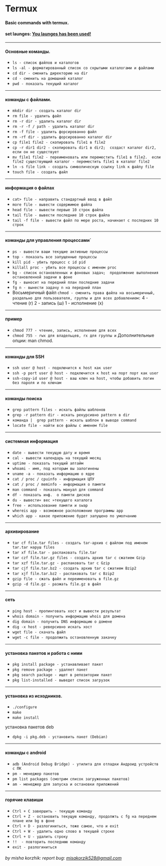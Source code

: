 # Termux
#### Basic commands with termux.
#### set launges: <a href="You launges has been used!">You launges has been used!</a>
---
 #### Основные команды.
 * `ls - список файлов и каталогов`
 * `ls -al - форматированный список со скрытыми каталогами и файлами`
 * `cd dir - сменить директорию на dir`
 * `cd - сменить на домашний каталог`
 * `pwd - показать текущий каталог`

 ---
 #### команды с файлами.
 * `mkdir dir - создать каталог dir`
 * `rm file - удалить файл`
 * `rm -r dir - удалить каталог dir`
 * `rm -r -f / path - удалить каталог dir`
 * `rm -f file - удалить форсированно файл`
 * `rm -rf dir - удалить форсированно каталог dir`
 * `cp file1 file2 - скопировать file1 в file2`
 * `cp -r dir1 dir2 - скопировать dir1 в dir2;  создаст каталог dir2, если он не существует`
 * `mv file1 file2 - переименовать или переместить file1 в file2.  если file2 существующий каталог - переместить file1 в каталог file2`
 * `ln -s file link - создать символическую ссылку link к файлу file`
 * `touch file - создать файл`

 ---
 #### информация о файлах
 * `cat> file - направить стандартный ввод в файл`
 * `more file - вывести содержимое файла`
 * `head file - вывести первые 10 строк файла`
 * `tail file - вывести последние 10 строк файла`
 * `tail -f file - вывести файл по мере роста, начинает с последних 10 строк`

 ---
 #### команды для управления процессами`
 * `ps - вывести ваши текущие активные процессы`
 * `top - показать все запущенные процессы`
 * `kill pid - убить процесс с id pid`
 * `killall proc - убить все процессы с именем proc`
 * `bg - список остановленных и фоновых задач;  продолжение выполнения остановленной задачи в фоне`
 * `fg - выносит на передний план последние задачи`
 * `fg n - вынести задачу n на передний план`
 * Восьмеричный файл `chmod - сменить права файла на восьмеричный, раздельно для пользователя, группы и для всех добавлением:`
 4 - чтение (r)
 2 - запись (ш)
 1 - исполнение (x)

 ---
 #### пример
 * `chmod 777 - чтение, запись, исполнение для всех`
 * `chmod 755 - rwx для владельцев, rx для группы и`
 Дополнительные опции: man chmod.

 ---
 #### команды для SSH

 * `ssh user @ host - подключится к host как user`
 * `ssh -p port user @ host - подключится к host на порт порт как user`
 * `ssh-copy-id user @ host - ваш ключ на host, чтобы добавить логин без пароля и по ключам`

 ---
 #### команды поиска
 * `grep pattern files - искать файлы шаблонов`
 * `grep -r pattern dir - искать рекурсивно pattern в dir`
 * `команда |  grep pattern - искать шаблон в выводе command`
 * `locate file - найти все файлы с именем file`

 ---
 #### системная информация
 * `date - вывести текущую дату и время`
 * `cal - вывести календарь на текущий месяц`
 * `uptime - показать текущий аптайм`
 * `whoami - имя, под которым вы залогинены`
 * `uname -a - показать информацию о ядре`
 * `cat / proc / cpuinfo - информация ЦПУ`
 * `cat / proc / meminfo - информация о памяти`
 * `man command - показать мануал для command`
 * `df - показать инф.  о памяти дисков`
 * `du - вывести« вес »текущего каталога`
 * `free - использование памяти и swap`
 * `whereis app - возможное расположение программы app`
 * `which app - какое приложение будет запущено по умолчанию`

 ---
 #### архивирование
 * `tar cf file.tar files - создать tar-архив с файлом под именем tar.tar наруш files`
 * `tar xf file.tar - распаковать file.tar`
 * `tar czf file.tar.gz files - создать архив tar с сжатием Gzip`
 * `tar xzf file.tar.gz - распаковать tar с Gzip`
 * `tar cjf file.tar.bz2 - создать архив tar с сжатием Bzip2`
 * `tar xjf file.tar.bz2 - распаковать tar с Bzip2`
 * `gzip file - сжать файл и переименовать в file.gz`
 * `gzip -d file.gz - разжать file.gz в файл`

 ---
 #### сеть
 * `ping host - пропинговать хост и вывести результат`
 * `whois domain - получить информацию whois для домена`
 * `dig domain - получить DNS информацию о домене`
 * `dig -x host - реверсивно искать хост`
 * `wget file - скачать файл`
 * `wget -c file - продолжить остановленную закачку`

 ---
 #### установка пакетов и работа с ними
 * `pkg install package - устанавливает пакет`
 * `pkg remove package - удаляет пакет`
 * `pkg search package - ищет в репозитории пакет`
 * `pkg list-installed - выведет список загрузок`

 ---
 #### установка из исходников.
 * `./configure`
 * `make`
 * `make install`

 установка пакетов deb

 * `dpkg -i pkg.deb - установить пакет (Debian)`

 ---
 #### команды с android
 * `adb (Android Debug Bridge) - утилита для отладки Андроид устройств с ПК`
 * `pm - менеджер пакетов`
 * `pm list packages (смотрим список загруженных пакетов)`
 * `am - менеджер для запуска и остановки приложений`

 ---
 #### горячие клавиши
 * `Ctrl + C завершить - текущую команду`
 * `Ctrl + Z - остановить текущую команду, продолжть с fg на переднем плане или bg в фоне`
 * `Ctrl + D - разлогиниться, тоже самое, что и exit`
 * `Ctrl + W - удалить одно слово в текущей строке`
 * `Ctrl + U - удалить строку`
 * `!!  - повторить последнюю команду`
 * `exit - разлогиниться`

###### by misha korzhik: report bug: misakorzik528@gmail.com
